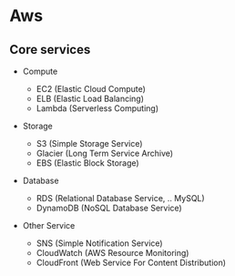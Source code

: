 # Aws

## Core services

- Compute
  - EC2 (Elastic Cloud Compute)
  - ELB (Elastic Load Balancing)
  - Lambda (Serverless Computing)

- Storage
  - S3 (Simple Storage Service)
  - Glacier (Long Term Service Archive)
  - EBS (Elastic Block Storage)

- Database
  - RDS (Relational Database Service, .. MySQL)
  - DynamoDB (NoSQL Database Service)
  
- Other Service
  - SNS (Simple Notification Service)
  - CloudWatch (AWS Resource Monitoring)
  - CloudFront (Web Service For Content Distribution)
